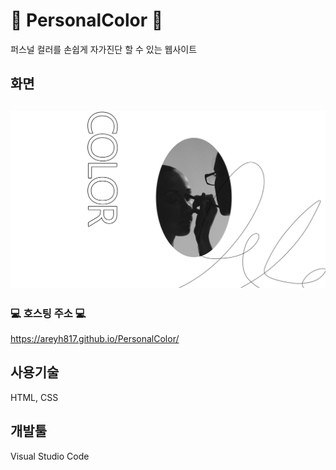 # :art: PersonalColor :art:
퍼스널 컬러를 손쉽게 자가진단 할 수 있는 웹사이트

## 화면
![메인화면](img/back_white_sh.jpg)
--------------------------------
### :computer: 호스팅 주소 :computer:
https://areyh817.github.io/PersonalColor/

## 사용기술
HTML, CSS

## 개발툴
Visual Studio Code
